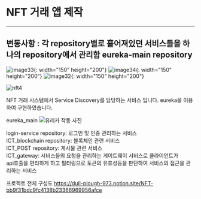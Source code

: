 # NFT 거래 앱 제작
-----------------------
변동사항 : 각 repository별로 흩어져있던 서비스들을 하나의 repository에서 관리함
eureka-main repository
-------------------------

![image33](https://user-images.githubusercontent.com/30370933/187868417-36f51656-a1a4-4d3e-9064-77a9dc35713a.gif){: width="150" height="200"}
![image34](https://user-images.githubusercontent.com/30370933/187868442-925b23e4-e509-4e73-bb2b-1689542e0265.gif){: width="150" height="200"}
![image32](https://user-images.githubusercontent.com/30370933/187868449-1ab800cd-c42b-4266-8d05-aa0a92b4df8d.gif){: width="150" height="200"}

![nft4](https://user-images.githubusercontent.com/30370933/187867659-c17497c9-b90a-4c57-9d34-44dd39dc5787.png)


NFT 거래 시스템에서 Service Discovery를 담당하는 서비스 입니다.
eureka을 이용하여 구현하였습니다.


eureka_main
![유레카 작동 사진](https://user-images.githubusercontent.com/30370933/159384551-7a7524df-87d8-40cb-a790-d66cdad78b7e.png)



login-service repository: 로그인 및 인증 관리하는 서비스   
ICT_blockchain repository: 블록체인 관련 서비스    
ICT_POST repository: 게시물 관련 서비스   
ICT_gateway: 서비스들의 요청을 관리하는 게이트웨이 서비스로 클라이언트가   
  api호출을 편리하게 하고 필터링으로 토큰의 유효성등을 판단하여 서비스의 접근을 관리하는 서비스    


프로젝트 전체 구성도 
https://dull-plough-973.notion.site/NFT-bb9f31bdc9fc4138b23366969956afce
